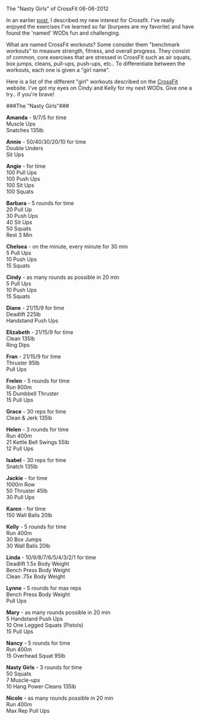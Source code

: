 The "Nasty Girls" of CrossFit
06-06-2012

In an earlier [post][1], I described my new interest for Crossfit. I've really enjoyed the exercises I've learned so far (burpees are my favorite) and have found the 'named' WODs fun and challenging.

What are named CrossFit workouts? Some consider them "benchmark workouts" to measure strength, fitness, and overall progress. They consist of common, core exercises that are stressed in CrossFit such as air squats, box jumps, cleans, pull-ups, push-ups, etc.. To differentiate between the workouts, each one is given a "girl name".

Here is a list of the different "girl" workouts described on the [CrossFit][2] website. I've got my eyes on Cindy and Kelly for my next WODs. Give one a try.. if you're brave!

###The "Nasty Girls"###

__Amanda__ - 9/7/5 for time  
Muscle Ups  
Snatches 135lb

__Annie__ - 50/40/30/20/10 for time  
Double Unders  
Sit Ups  

__Angie__ - for time  
100 Pull Ups  
100 Push Ups  
100 Sit Ups  
100 Squats  

__Barbara__ - 5 rounds for time  
20 Pull Up  
30 Push Ups  
40 Sit Ups  
50 Squats  
Rest 3 Min

__Chelsea__ - on the minute, every minute for 30 min  
5 Pull Ups  
10 Push Ups  
15 Squats

__Cindy__ - as many rounds as possible in 20 min  
5 Pull Ups  
10 Push Ups  
15 Squats

__Diane__ - 21/15/9 for time  
Deadlift 225lb  
Handstand Push Ups

__Elizabeth__ - 21/15/9 for time  
Clean 135lb  
Ring Dips

__Fran__ - 21/15/9 for time  
Thruster 95lb  
Pull Ups  

__Frelen__ - 5 rounds for time  
Run 800m  
15 Dumbbell Thruster  
15 Pull Ups  

__Grace__ - 30 reps for time  
Clean & Jerk 135lb  

__Helen__ - 3 rounds for time  
Run 400m  
21 Kettle Bell Swings 55lb  
12 Pull Ups  

__Isabel__ - 30 reps for time  
Snatch 135lb  

__Jackie__ - for time  
1000m Row  
50 Thruster 45lb  
30 Pull Ups

__Karen__ - for time  
150 Wall Balls 20lb

__Kelly__ - 5 rounds for time  
Run 400m  
30 Box Jumps  
30 Wall Balls 20lb

__Linda__ - 10/9/8/7/6/5/4/3/2/1 for time  
Deadlift 1.5x Body Weight  
Bench Press Body Weight  
Clean .75x Body Weight  

__Lynne__ - 5 rounds for max reps  
Bench Press Body Weight  
Pull Ups  

__Mary__ - as many rounds possible in 20 min  
5 Handstand Push Ups  
10 One Legged Squats (Pistols)  
15 Pull Ups  

__Nancy__ - 5 rounds for time  
Run 400m  
15 Overhead Squat 95lb

__Nasty Girls__ - 3 rounds for time  
50 Squats  
7 Muscle-ups  
10 Hang Power Cleans 135lb

__Nicole__ - as many rounds possible in 20 min  
Run 400m  
Max Rep Pull Ups  

[1]: http://alexanderle.com/blog/2012/karen-my-new-enemy-crossfit.html
[2]: http://www.crossfit.com/cf-info/faq.html#General0
